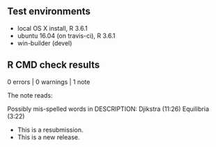 ## Test environments
* local OS X install, R 3.6.1
* ubuntu 16.04 (on travis-ci), R 3.6.1
* win-builder (devel)

## R CMD check results

0 errors | 0 warnings | 1 note

The note reads:

Possibly mis-spelled words in DESCRIPTION:
  Djikstra (11:26)
  Equilibria (3:22)

* This is a resubmission.
* This is a new release.
